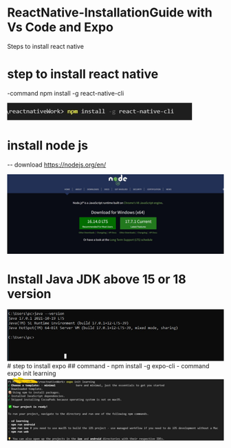 # ReactNative-InstallationGuide with Vs Code and Expo
Steps to install react native

# step to install react native
-command
   npm install -g react-native-cli

<img src="https://github.com/himanshudadheech/ReactNative-InstallationGuide/blob/main/1.jpg" />

# install node js
 -- download
 https://nodejs.org/en/
 
<img src="https://github.com/himanshudadheech/ReactNative-InstallationGuide/blob/main/3.jpg" />

# Install Java JDK above 15 or 18 version
<img src="https://github.com/himanshudadheech/ReactNative-InstallationGuide/blob/main/4.jpg" />
# step to install expo 
 ## command 
-  npm install -g expo-cli
-  command
   expo init learning
<img src="https://github.com/himanshudadheech/ReactNative-InstallationGuide/blob/main/2.jpg" />
